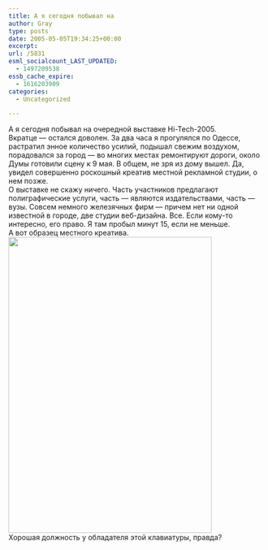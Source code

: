 ```yaml
---
title: А я сегодня побывал на
author: Gray
type: posts
date: 2005-05-05T19:34:25+00:00
excerpt:
url: /5831
esml_socialcount_LAST_UPDATED:
  - 1497209538
essb_cache_expire:
  - 1616203909
categories:
  - Uncategorized

---
```








А я сегодня побывал на очередной выставке Hi-Tech-2005.  
Вкратце &#8212; остался доволен. За два часа я прогулялся по Одессе, растратил энное количество усилий, подышал свежим воздухом, порадовался за город &#8212; во многих местах ремонтируют дороги, около Думы готовили сцену к 9 мая. В общем, не зря из дому вышел. Да, увидел совершенно роскошный креатив местной рекламной студии, о нем позже.  
О выставке не скажу ничего. Часть участников предлагают полиграфические услуги, часть &#8212; являются издательствами, часть &#8212; вузы. Совсем немного железячных фирм &#8212; причем нет ни одной известной в городе, две студии веб-дизайна. Все. Если кому-то интересно, его право. Я там пробыл минут 15, если не меньше.  
А вот образец местного креатива.  
<img src="https://i2.wp.com/www.searchengines.ru/blog/images/mir.jpg?resize=400%2C583" title="" width="400" height="583" border="0" data-recalc-dims="1" />  
Хорошая должность у обладателя этой клавиатуры, правда?